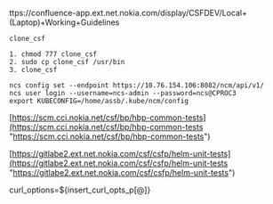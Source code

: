 ttps://confluence-app.ext.net.nokia.com/display/CSFDEV/Local+(Laptop)+Working+Guidelines

```
clone_csf

1. chmod 777 clone_csf
2. sudo cp clone_csf /usr/bin
3. clone_csf
```

```
ncs config set --endpoint https://10.76.154.106:8082/ncm/api/v1/  
ncs user login --username=ncs-admin --password=ncs@CPROC3  
export KUBECONFIG=/home/assb/.kube/ncm/config
```
[https://scm.cci.nokia.net/csf/bp/hbp-common-tests](https://scm.cci.nokia.net/csf/bp/hbp-common-tests "https://scm.cci.nokia.net/csf/bp/hbp-common-tests")


[https://gitlabe2.ext.net.nokia.com/csf/csfp/helm-unit-tests](https://gitlabe2.ext.net.nokia.com/csf/csfp/helm-unit-tests "https://gitlabe2.ext.net.nokia.com/csf/csfp/helm-unit-tests")


curl_options=${insert_curl_opts_p[@]}